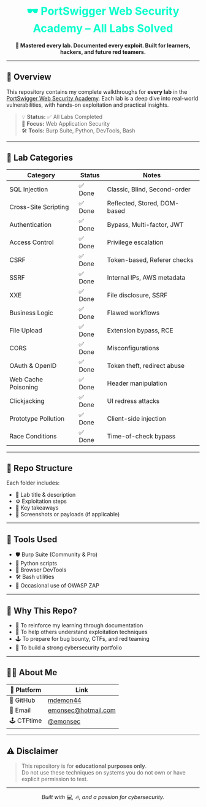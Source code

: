 <h1 align="center" style="color:#00ffcc;">🕶️ PortSwigger Web Security Academy – All Labs Solved</h1>



<p align="center">
  <strong>🔐 Mastered every lab. Documented every exploit. Built for learners, hackers, and future red teamers.</strong>
</p>

---

## 🧠 Overview

This repository contains my complete walkthroughs for **every lab** in the [PortSwigger Web Security Academy](https://portswigger.net/web-security). Each lab is a deep dive into real-world vulnerabilities, with hands-on exploitation and practical insights.

> 💡 **Status:** ✅ All Labs Completed  
> 🧪 **Focus:** Web Application Security  
> 🛠️ **Tools:** Burp Suite, Python, DevTools, Bash

---

## 🧩 Lab Categories

| Category               | Status  | Notes                        |
|------------------------|---------|------------------------------|
| SQL Injection          | ✅ Done | Classic, Blind, Second-order |
| Cross-Site Scripting   | ✅ Done | Reflected, Stored, DOM-based |
| Authentication         | ✅ Done | Bypass, Multi-factor, JWT     |
| Access Control         | ✅ Done | Privilege escalation          |
| CSRF                   | ✅ Done | Token-based, Referer checks   |
| SSRF                   | ✅ Done | Internal IPs, AWS metadata    |
| XXE                    | ✅ Done | File disclosure, SSRF         |
| Business Logic         | ✅ Done | Flawed workflows              |
| File Upload            | ✅ Done | Extension bypass, RCE         |
| CORS                   | ✅ Done | Misconfigurations             |
| OAuth & OpenID         | ✅ Done | Token theft, redirect abuse   |
| Web Cache Poisoning    | ✅ Done | Header manipulation           |
| Clickjacking           | ✅ Done | UI redress attacks            |
| Prototype Pollution    | ✅ Done | Client-side injection         |
| Race Conditions        | ✅ Done | Time-of-check bypass          |

---

## 📁 Repo Structure

Each folder includes:
- 📝 Lab title & description  
- ⚙️ Exploitation steps  
- 🧠 Key takeaways  
- 📸 Screenshots or payloads (if applicable)

---

## 🔧 Tools Used

- 🛡️ Burp Suite (Community & Pro)
- 🐍 Python scripts
- 🧪 Browser DevTools
- 🛠️ Bash utilities
- 🧭 Occasional use of OWASP ZAP

---

## 🎯 Why This Repo?

- 🧠 To reinforce my learning through documentation  
- 🧩 To help others understand exploitation techniques  
- 🕹️ To prepare for bug bounty, CTFs, and red teaming  
- 🧬 To build a strong cybersecurity portfolio

---

## 🧑‍💻 About Me

| 🔗 Platform | Link |
|------------|------|
| 💼 GitHub   | [mdemon44](https://github.com/mdemon44) |
| 📧 Email    | [emonsec@hotmail.com](mailto:emonsec@hotmail.com) |
| 🕹️ CTFtime  | [@emonsec](https://ctftime.org/user/238284) |

---

## ⚠️ Disclaimer

> This repository is for **educational purposes only**.  
> Do not use these techniques on systems you do not own or have explicit permission to test.

---

<p align="center">
  <em>Built with 💻, 🔥, and a passion for cybersecurity.</em>
</p>
